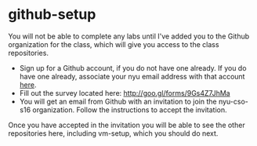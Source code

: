 # github-setup

You will not be able to complete any labs until I've added you to the Github organization for the class, which will give you access to the class repositories.

* Sign up for a Github account, if you do not have one already. If you do have one already, associate your nyu email address with that account [here](https://github.com/settings/emails).
* Fill out the survey located here: http://goo.gl/forms/9Gs4Z7JhMa
* You will get an email from Github with an invitation to join the nyu-cso-s16 organization. Follow the instructions to accept the invitation.
    
Once you have accepted in the invitation you will be able to see the other repositories here, including vm-setup, which you should do next.
